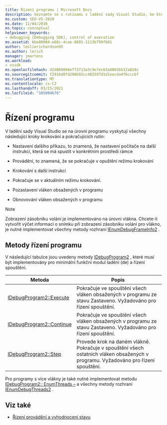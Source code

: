```yaml
---
title: Řízení programu | Microsoft Docs
description: Seznamte se s rutinami v ladění sady Visual Studio, ke kterým dochází na úrovni programu, jako je spouštění, krokování, pokračování a pozastavení a obnovení vláken.
ms.custom: SEO-VS-2020
ms.date: 11/04/2016
ms.topic: conceptual
helpviewer_keywords:
- debugging [Debugging SDK], control of execution
ms.assetid: 6be80904-e66c-4cae-8891-1113b799fb01
author: leslierichardson95
ms.author: lerich
manager: jmartens
ms.workload:
- vssdk
ms.openlocfilehash: d2d869094eff3713a3c9e7ec63a8003bb12a018c
ms.sourcegitcommit: f2916d8fd296b92cc402597d1d1eecda4f6cccbf
ms.translationtype: MT
ms.contentlocale: cs-CZ
ms.lasthandoff: 03/25/2021
ms.locfileid: "105094676"
---
```

# <a name="program-control"></a>Řízení programu
V ladění sady Visual Studio se na úrovni programu vyskytují všechny následující kroky krokování a pokračujících rutin:

- Nastavení dalšího příkazu, to znamená, že nastavení počítače na další instrukci, která se má spustit v konkrétním prostředí rámce

- Provádění, to znamená, že se pokračuje v opuštění režimu krokování

- Krokování s další instrukcí

- Pokračuje se v aktuálním režimu krokování.

- Pozastavení vláken obsažených v programu

- Obnovování vláken obsažených v programu

> [!NOTE]
> Zobrazení zásobníku volání je implementováno na úrovni vlákna. Chcete-li vytvořit výčet informací o snímku při zobrazení zásobníku volání pro vlákno, je nutné implementovat všechny metody rozhraní [IEnumDebugFrameInfo2](../../extensibility/debugger/reference/ienumdebugframeinfo2.md) .

## <a name="methods-of-program-control"></a>Metody řízení programu
 V následující tabulce jsou uvedeny metody [IDebugProgram2](../../extensibility/debugger/reference/idebugprogram2.md) , které musí být implementovány pro minimální funkční modul ladění (de) a řízení spouštění.

|Metoda|Popis|
|------------|-----------------|
|[IDebugProgram2::Execute](../../extensibility/debugger/reference/idebugprogram2-execute.md)|Pokračuje ve spouštění všech vláken obsažených v programu ze stavu Zastaveno. Vyžadováno pro řízení spouštění.|
|[IDebugProgram2::Continue](../../extensibility/debugger/reference/idebugprogram2-continue.md)|Pokračuje ve spouštění všech vláken obsažených v programu ze stavu Zastaveno. Vyžadováno pro řízení spouštění.|
|[IDebugProgram2::Step](../../extensibility/debugger/reference/idebugprogram2-step.md)|Provede krok na daném vlákně. Pokračuje v spouštění všech ostatních vláken obsažených v programu. Vyžadováno pro řízení spouštění.|

 Pro programy s více vlákny je také nutné implementovat metodu [IDebugProgram2:: EnumThreads –](../../extensibility/debugger/reference/idebugprogram2-enumthreads.md) a všechny metody rozhraní [IEnumDebugThreads2](../../extensibility/debugger/reference/ienumdebugthreads2.md) .

## <a name="see-also"></a>Viz také
- [Řízení provádění a vyhodnocení stavu](../../extensibility/debugger/execution-control-and-state-evaluation.md)
